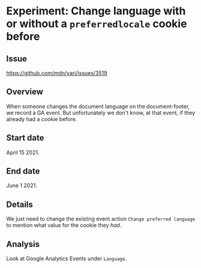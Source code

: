 # Experiment: Change language with or without a `preferredlocale` cookie before

## Issue

<https://github.com/mdn/yari/issues/3519>

## Overview

When someone changes the document language on the document-footer, we record
a GA event. But unfortunately we don't know, at that event, if they already
had a cookie before.

## Start date

April 15 2021.

## End date

June 1 2021.

## Details

We just need to change the existing event action `Change preferred language`
to mention what value for the cookie they _had_.

## Analysis

Look at Google Analytics Events under `Language`.
